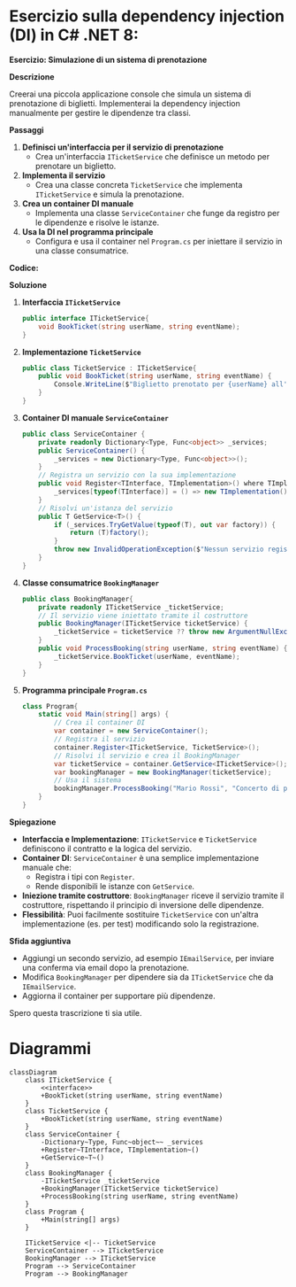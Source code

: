 # Esercizio sulla dependency injection (DI) in C# .NET 8:

**Esercizio: Simulazione di un sistema di prenotazione**

**Descrizione**

Creerai una piccola applicazione console che simula un sistema di prenotazione di biglietti. Implementerai la dependency injection manualmente per gestire le dipendenze tra classi.

**Passaggi**

1.  **Definisci un'interfaccia per il servizio di prenotazione**
    * Crea un'interfaccia `ITicketService` che definisce un metodo per prenotare un biglietto.
2.  **Implementa il servizio**
    * Crea una classe concreta `TicketService` che implementa `ITicketService` e simula la prenotazione.
3.  **Crea un container DI manuale**
    * Implementa una classe `ServiceContainer` che funge da registro per le dipendenze e risolve le istanze.
4.  **Usa la DI nel programma principale**
    * Configura e usa il container nel `Program.cs` per iniettare il servizio in una classe consumatrice.

**Codice:**

**Soluzione**

1.  **Interfaccia `ITicketService`**

    ```csharp
    public interface ITicketService{
        void BookTicket(string userName, string eventName);
    }
    ```

2.  **Implementazione `TicketService`**

    ```csharp
    public class TicketService : ITicketService{
        public void BookTicket(string userName, string eventName) {
            Console.WriteLine($"Biglietto prenotato per {userName} all'evento '{eventName}'");
        }
    }
    ```

3.  **Container DI manuale `ServiceContainer`**

    ```csharp
    public class ServiceContainer {
        private readonly Dictionary<Type, Func<object>> _services;
        public ServiceContainer() {
            _services = new Dictionary<Type, Func<object>>();
        }
        // Registra un servizio con la sua implementazione
        public void Register<TInterface, TImplementation>() where TImplementation : TInterface, new() {
            _services[typeof(TInterface)] = () => new TImplementation();
        }
        // Risolvi un'istanza del servizio
        public T GetService<T>() {
            if (_services.TryGetValue(typeof(T), out var factory)) {
                return (T)factory();
            }
            throw new InvalidOperationException($"Nessun servizio registrato per il tipo {typeof(T).Name}");
        }
    }
    ```

4.  **Classe consumatrice `BookingManager`**

    ```csharp
    public class BookingManager{
        private readonly ITicketService _ticketService;
        // Il servizio viene iniettato tramite il costruttore
        public BookingManager(ITicketService ticketService) {
            _ticketService = ticketService ?? throw new ArgumentNullException(nameof(ticketService));
        }
        public void ProcessBooking(string userName, string eventName) {
            _ticketService.BookTicket(userName, eventName);
        }
    }
    ```

5.  **Programma principale `Program.cs`**

    ```csharp
    class Program{
        static void Main(string[] args) {
            // Crea il container DI
            var container = new ServiceContainer();
            // Registra il servizio
            container.Register<ITicketService, TicketService>();
            // Risolvi il servizio e crea il BookingManager
            var ticketService = container.GetService<ITicketService>();
            var bookingManager = new BookingManager(ticketService);
            // Usa il sistema
            bookingManager.ProcessBooking("Mario Rossi", "Concerto di primavera");
        }
    }
    ```

**Spiegazione**

* **Interfaccia e Implementazione**: `ITicketService` e `TicketService` definiscono il contratto e la logica del servizio.
* **Container DI**: `ServiceContainer` è una semplice implementazione manuale che:
    * Registra i tipi con `Register`.
    * Rende disponibili le istanze con `GetService`.
* **Iniezione tramite costruttore**: `BookingManager` riceve il servizio tramite il costruttore, rispettando il principio di inversione delle dipendenze.
* **Flessibilità**: Puoi facilmente sostituire `TicketService` con un'altra implementazione (es. per test) modificando solo la registrazione.

**Sfida aggiuntiva**

* Aggiungi un secondo servizio, ad esempio `IEmailService`, per inviare una conferma via email dopo la prenotazione.
* Modifica `BookingManager` per dipendere sia da `ITicketService` che da `IEmailService`.
* Aggiorna il container per supportare più dipendenze.

Spero questa trascrizione ti sia utile.

# Diagrammi

```mermaid
classDiagram
    class ITicketService {
        <<interface>>
        +BookTicket(string userName, string eventName)
    }
    class TicketService {
        +BookTicket(string userName, string eventName)
    }
    class ServiceContainer {
        -Dictionary~Type, Func~object~~ _services
        +Register~TInterface, TImplementation~()
        +GetService~T~()
    }
    class BookingManager {
        -ITicketService _ticketService
        +BookingManager(ITicketService ticketService)
        +ProcessBooking(string userName, string eventName)
    }
    class Program {
        +Main(string[] args)
    }

    ITicketService <|-- TicketService
    ServiceContainer --> ITicketService
    BookingManager --> ITicketService
    Program --> ServiceContainer
    Program --> BookingManager
```
